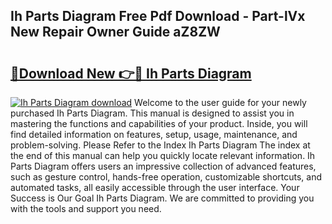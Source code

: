 ## Ih Parts Diagram Free Pdf Download - Part-lVx New Repair Owner Guide aZ8ZW

# <h2><a href="http://dfj42a.blite.top/?on=Ih+Parts+Diagram">🔗Download New 👉🔴 Ih Parts Diagram</a></h2>

[![Ih Parts Diagram download](https://i.imgur.com/lujVjoI.png)](http://dfj42a.blite.top/?on=Ih+Parts+Diagram)
Welcome to the user guide for your newly purchased Ih Parts Diagram. This manual is designed to assist you in mastering the functions and capabilities of your product. Inside, you will find detailed information on features, setup, usage, maintenance, and problem-solving. Please Refer to the Index Ih Parts Diagram The index at the end of this manual can help you quickly locate relevant information. Ih Parts Diagram offers users an impressive collection of advanced features, such as gesture control, hands-free operation, customizable shortcuts, and automated tasks, all easily accessible through the user interface. Your Success is Our Goal Ih Parts Diagram. We are committed to providing you with the tools and support you need.
